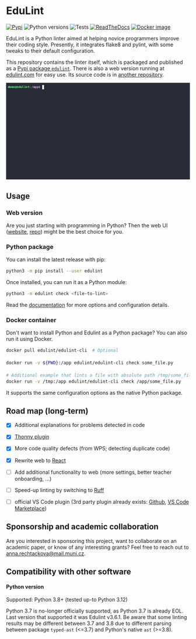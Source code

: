 # EduLint

[![Pypi](https://img.shields.io/pypi/v/edulint)](https://pypi.org/project/edulint/)
![Python versions](https://img.shields.io/badge/python-3.8%20--%203.13-blue)
![Tests](https://img.shields.io/github/actions/workflow/status/GiraffeReversed/edulint/test.yaml)
[![ReadTheDocs](https://img.shields.io/readthedocs/edulint)](https://edulint.readthedocs.io/)
[![Docker image](https://img.shields.io/docker/image-size/edulint/edulint-cli/latest?label=Docker%20image%20size)](https://hub.docker.com/r/edulint/edulint-cli)

EduLint is a Python linter aimed at helping novice programmers improve their coding style. Presently, it integrates flake8 and pylint, with some tweaks to their default configuration.

This repository contains the linter itself, which is packaged and published as a [Pypi package `edulint`](https://pypi.org/project/edulint/). There is also a web version running at [edulint.com](https://edulint.com/) for easy use. Its source code is in [another repository](https://github.com/GiraffeReversed/edulint-web).

![Demo GIF](docs/source/_static/demo2.gif)

## Usage

### Web version

Are you just starting with programming in Python? Then the web UI ([website](https://edulint.com), [repo](https://github.com/GiraffeReversed/edulint-web)) might be the best choice for you.

### Python package

You can install the latest release with pip:

```sh
python3 -m pip install --user edulint
```

Once installed, you can run it as a Python module:

```sh
python3 -m edulint check <file-to-lint>
```

Read the [documentation](https://edulint.readthedocs.io/) for more options and configuration details.

### Docker container

Don't want to install Python and Edulint as a Python package? You can also run it using Docker.

```sh
docker pull edulint/edulint-cli  # Optional

docker run -v ${PWD}:/app edulint/edulint-cli check some_file.py

# Additional example that lints a file with absolute path /tmp/some_file.py
docker run -v /tmp:/app edulint/edulint-cli check /app/some_file.py
```

<!-- TODO: volume mapping can be :ro, though it's not necessary -->

It supports the same configuration options as the native Python package.

## Road map (long-term)

- [x] Additional explanations for problems detected in code
- [x] [Thonny plugin](https://github.com/GiraffeReversed/thonny-edulint)
- [x] More code quality defects (from WPS; detecting duplicate code)
- [x] Rewrite web to [React](https://github.com/GiraffeReversed/edulint-react-web)
- [ ] Add additional functionality to web (more settings, better teacher onboarding, …)
- [ ] Speed-up linting by switching to [Ruff](https://github.com/charliermarsh/ruff)
- [ ] official VS Code plugin (3rd party plugin already exists: [Github](https://github.com/matousekm/edulint-vscode), [VS Code Marketplace](https://marketplace.visualstudio.com/items?itemName=matousekm.edulint-vscode))


## Sponsorship and academic collaboration

Are you interested in sponsoring this project, want to collaborate on an academic paper, or know of any interesting grants? Feel free to reach out to anna.rechtackova@mail.muni.cz.

## Compatibility with other software

#### Python version

Supported: Python 3.8+ (tested up-to Python 3.12)

Python 3.7 is no-longer officially supported, as Python 3.7 is already EOL. Last version that supported it was Edulint v3.6.1. Be aware that some linting results may be different between 3.7 and 3.8 due to different parsing between package `typed-ast` (<=3.7) and Python's native `ast` (>=3.8).

